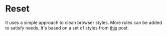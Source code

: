 # Reset
It uses a simple approach to clean browser styles.
More rules can be added to satisfy needs, 
It's based on a set of styles from [this](https://dev.to/hankchizljaw/a-modern-css-reset-6p3) post.
